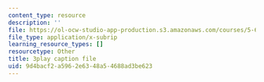 ```yaml
---
content_type: resource
description: ''
file: https://ol-ocw-studio-app-production.s3.amazonaws.com/courses/5-61-physical-chemistry-fall-2017/9d4bacf2a5962e6348a54688ad3be623_MAbnZhFX3nk.srt
file_type: application/x-subrip
learning_resource_types: []
resourcetype: Other
title: 3play caption file
uid: 9d4bacf2-a596-2e63-48a5-4688ad3be623
---
```

